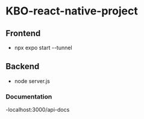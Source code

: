 # KBO-react-native-project

## Frontend
- npx expo start --tunnel

## Backend
- node server.js

### Documentation
-localhost:3000/api-docs